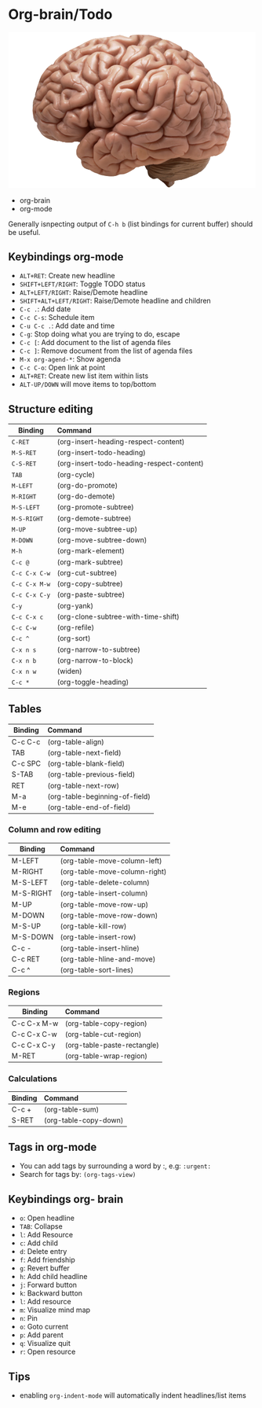 # Org-brain/Todo

![](https://raw.githubusercontent.com/bu6hunt3r/brain/master/brain.png)
- org-brain
- org-mode

Generally isnpecting output of `C-h b` (list bindings for current buffer)
should be useful. 

## Keybindings org-mode
* `ALT+RET`: Create new headline
* `SHIFT+LEFT/RIGHT`: Toggle TODO status
* `ALT+LEFT/RIGHT`: Raise/Demote headline
* `SHIFT+ALT+LEFT/RIGHT`: Raise/Demote headline and children
* `C-c .`: Add date
* `C-c C-s`: Schedule item
* `C-u C-c .`: Add date and time
* `C-g`: Stop doing what you are trying to do, escape
* `C-c [`: Add document to the list of agenda files
* `C-c ]`: Remove document from the list of agenda files
* `M-x org-agend-*`: Show agenda
* `C-c C-o`: Open link at point
* `ALT+RET`: Create new list item within lists
* `ALT-UP/DOWN` will move items to top/bottom

## Structure editing
| Binding |  Command   |
| ------- |:-------------------------------------|
| `C-RET` 			 | (org-insert-heading-respect-content) | 
| `M-S-RET` 	 	 | 	(org-insert-todo-heading) |
| `C-S-RET`     	 | (org-insert-todo-heading-respect-content) |
| `TAB`     	 	 | (org-cycle) |
| `M-LEFT`      	 | (org-do-promote) |
| `M-RIGHT`     	 | (org-do-demote) |
| `M-S-LEFT`    	 | (org-promote-subtree) |
| `M-S-RIGHT`   	 | (org-demote-subtree) |
| `M-UP`     	  	 | (org-move-subtree-up) |
| `M-DOWN`      	 | (org-move-subtree-down) |
| `M-h`         	 | (org-mark-element) |
| `C-c @`       	 | (org-mark-subtree) |
| `C-c C-x C-w`	     | (org-cut-subtree) |
| `C-c C-x M-w`      | (org-copy-subtree) |
| `C-c C-x C-y`	     | (org-paste-subtree) |
| `C-y`     		 | (org-yank) |
| `C-c C-x c`        | (org-clone-subtree-with-time-shift) |
| `C-c C-w`     	 | (org-refile) |
| `C-c ^`     		 | (org-sort) |
| `C-x n s`     	 | (org-narrow-to-subtree) |
| `C-x n b`     	 | (org-narrow-to-block) |
| `C-x n w`     	 | (widen) |
| `C-c *`  		     | (org-toggle-heading) |

## Tables

| Binding |  Command   |
| ------- |:-------------------------------------|
| C-c C-c 		| (org-table-align) |
| TAB 			| (org-table-next-field) |
| C-c SPC 		| (org-table-blank-field) |
| S-TAB 		| (org-table-previous-field) |
| RET 			| (org-table-next-row) |
| M-a 			| (org-table-beginning-of-field) |
| M-e 			| (org-table-end-of-field) |

### Column and row editing

| Binding |  Command   |
| ------- |:-------------------------------------|
| M-LEFT 			| (org-table-move-column-left) |
| M-RIGHT 			| (org-table-move-column-right) |
| M-S-LEFT 			| (org-table-delete-column) |
| M-S-RIGHT 		| (org-table-insert-column) |
| M-UP 				| (org-table-move-row-up) |
| M-DOWN 			| (org-table-move-row-down) |
| M-S-UP 			| (org-table-kill-row) |
| M-S-DOWN 			| (org-table-insert-row) |
| C-c - 			| (org-table-insert-hline) |
| C-c RET 			| (org-table-hline-and-move) |
| C-c ^				| (org-table-sort-lines) |

### Regions
| Binding |  Command   |
| ------- |:-------------------------------------|
| C-c C-x M-w 		| (org-table-copy-region) |
| C-c C-x C-w 		| (org-table-cut-region) |
| C-c C-x C-y 		| (org-table-paste-rectangle) |
| M-RET 			| (org-table-wrap-region) |

### Calculations
| Binding |  Command   |
| ------- |:-------------------------------------|
| C-c + 			| (org-table-sum) |
| S-RET 			| (org-table-copy-down) |

## Tags in org-mode
* You can add tags by surrounding a word by :, e.g: `:urgent:`
* Search for tags by: `(org-tags-view)`

## Keybindings org- brain
* `o`: Open headline
* `TAB`: Collapse
* `l`: Add Resource
* `c`: Add child
* `d`: Delete entry
* `f`: Add friendship
* `g`: Revert buffer
* `h`: Add child headline
* `j`: Forward button
* `k`: Backward button
* `l`: Add resource
* `m`: Visualize mind map
* `n`: Pin
* `o`: Goto current
* `p`: Add parent
* `q`: Visualize quit
* `r`: Open resource

## Tips
* enabling `org-indent-mode` will automatically indent headlines/list items
